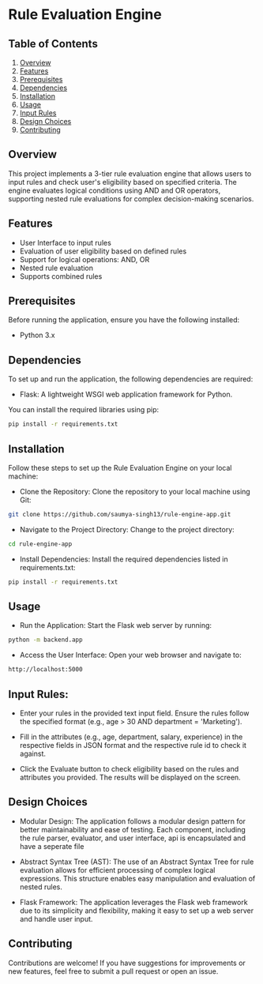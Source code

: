 # Rule Evaluation Engine

## Table of Contents
1. [Overview](#overview)
2. [Features](#features)
3. [Prerequisites](#prerequisites)
4. [Dependencies](#dependencies)
5. [Installation](#installation)
6. [Usage](#usage)
7. [Input Rules](#input-rules)
8. [Design Choices](#design-choices)
9. [Contributing](#contributing)

## Overview
This project implements a 3-tier rule evaluation engine that allows users to input rules and check user's eligibility based on specified criteria. The engine evaluates logical conditions using AND and OR operators, supporting nested rule evaluations for complex decision-making scenarios.

## Features
- User Interface to input rules
- Evaluation of user eligibility based on defined rules
- Support for logical operations: AND, OR
- Nested rule evaluation
- Supports combined rules

## Prerequisites
Before running the application, ensure you have the following installed:
- Python 3.x

## Dependencies
To set up and run the application, the following dependencies are required:
- Flask: A lightweight WSGI web application framework for Python.
  
You can install the required libraries using pip:

```bash
pip install -r requirements.txt
```

## Installation
Follow these steps to set up the Rule Evaluation Engine on your local machine:

- Clone the Repository: Clone the repository to your local machine using Git:

```bash
git clone https://github.com/saumya-singh13/rule-engine-app.git
```
- Navigate to the Project Directory: Change to the project directory:

```bash
cd rule-engine-app
```
- Install Dependencies: Install the required dependencies listed in requirements.txt:

```bash
pip install -r requirements.txt
```

## Usage
- Run the Application: Start the Flask web server by running:

```bash
python -m backend.app
```
- Access the User Interface: Open your web browser and navigate to:
```bash
http://localhost:5000
```
## Input Rules:

- Enter your rules in the provided text input field. Ensure the rules follow the specified format (e.g., age > 30 AND department = 'Marketing').

- Fill in the attributes (e.g., age, department, salary, experience) in the respective fields in JSON format and the respective rule id to check it against.

- Click the Evaluate button to check eligibility based on the rules and attributes you provided. The results will be displayed on the screen.
## Design Choices
- Modular Design: The application follows a modular design pattern for better maintainability and ease of testing. Each component, including the rule parser, evaluator, and user interface, api is encapsulated and have a seperate file

- Abstract Syntax Tree (AST): The use of an Abstract Syntax Tree for rule evaluation allows for efficient processing of complex logical expressions. This structure enables easy manipulation and evaluation of nested rules.

- Flask Framework: The application leverages the Flask web framework due to its simplicity and flexibility, making it easy to set up a web server and handle user input.

## Contributing
Contributions are welcome! If you have suggestions for improvements or new features, feel free to submit a pull request or open an issue.
